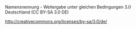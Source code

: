 Namensnennung - Weitergabe unter gleichen Bedingungen 3.0 Deutschland (CC BY-SA 3.0 DE)  

http://creativecommons.org/licenses/by-sa/3.0/de/
